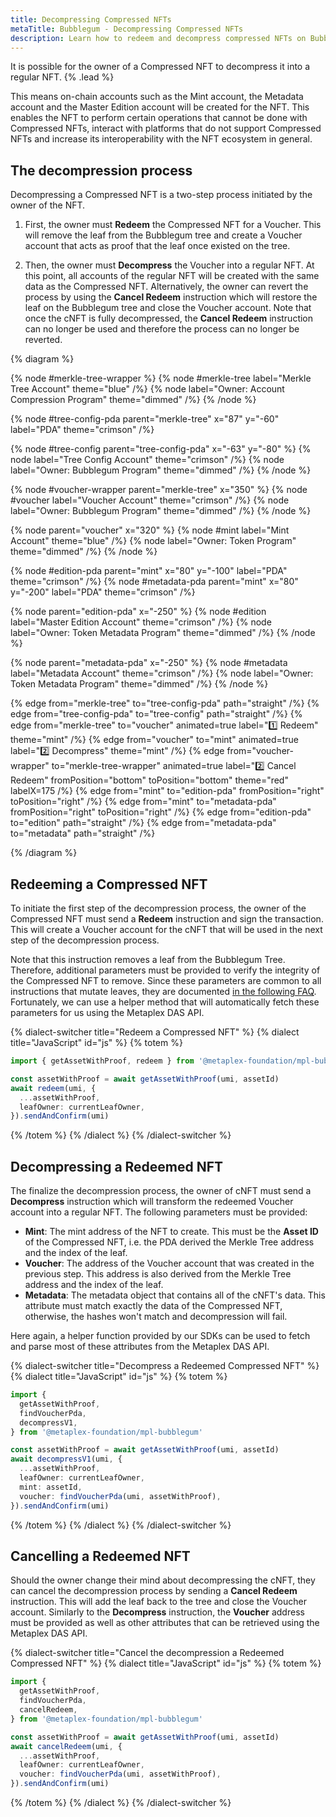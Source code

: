 ```yaml
---
title: Decompressing Compressed NFTs
metaTitle: Bubblegum - Decompressing Compressed NFTs
description: Learn how to redeem and decompress compressed NFTs on Bubblegum
---
```


It is possible for the owner of a Compressed NFT to decompress it into a regular NFT. {% .lead %}

This means on-chain accounts such as the Mint account, the Metadata account and the Master Edition account will be created for the NFT. This enables the NFT to perform certain operations that cannot be done with Compressed NFTs, interact with platforms that do not support Compressed NFTs and increase its interoperability with the NFT ecosystem in general.

## The decompression process

Decompressing a Compressed NFT is a two-step process initiated by the owner of the NFT.

1. First, the owner must **Redeem** the Compressed NFT for a Voucher. This will remove the leaf from the Bubblegum tree and create a Voucher account that acts as proof that the leaf once existed on the tree.

2. Then, the owner must **Decompress** the Voucher into a regular NFT. At this point, all accounts of the regular NFT will be created with the same data as the Compressed NFT. Alternatively, the owner can revert the process by using the **Cancel Redeem** instruction which will restore the leaf on the Bubblegum tree and close the Voucher account. Note that once the cNFT is fully decompressed, the **Cancel Redeem** instruction can no longer be used and therefore the process can no longer be reverted.

{% diagram %}

{% node #merkle-tree-wrapper %}
{% node #merkle-tree label="Merkle Tree Account" theme="blue" /%}
{% node label="Owner: Account Compression Program" theme="dimmed" /%}
{% /node %}

{% node #tree-config-pda parent="merkle-tree" x="87" y="-60" label="PDA" theme="crimson" /%}

{% node #tree-config parent="tree-config-pda" x="-63" y="-80" %}
{% node label="Tree Config Account" theme="crimson" /%}
{% node label="Owner: Bubblegum Program" theme="dimmed" /%}
{% /node %}

{% node #voucher-wrapper parent="merkle-tree" x="350" %}
{% node #voucher label="Voucher Account" theme="crimson" /%}
{% node label="Owner: Bubblegum Program" theme="dimmed" /%}
{% /node %}

{% node parent="voucher" x="320" %}
{% node #mint label="Mint Account" theme="blue" /%}
{% node label="Owner: Token Program" theme="dimmed" /%}
{% /node %}

{% node #edition-pda parent="mint" x="80" y="-100" label="PDA" theme="crimson" /%}
{% node #metadata-pda parent="mint" x="80" y="-200" label="PDA" theme="crimson" /%}

{% node parent="edition-pda" x="-250" %}
{% node #edition label="Master Edition Account" theme="crimson" /%}
{% node label="Owner: Token Metadata Program" theme="dimmed" /%}
{% /node %}

{% node parent="metadata-pda" x="-250" %}
{% node #metadata label="Metadata Account" theme="crimson" /%}
{% node label="Owner: Token Metadata Program" theme="dimmed" /%}
{% /node %}

{% edge from="merkle-tree" to="tree-config-pda" path="straight" /%}
{% edge from="tree-config-pda" to="tree-config" path="straight" /%}
{% edge from="merkle-tree" to="voucher" animated=true label="1️⃣  Redeem" theme="mint" /%}
{% edge from="voucher" to="mint" animated=true label="2️⃣  Decompress" theme="mint" /%}
{% edge from="voucher-wrapper" to="merkle-tree-wrapper" animated=true label="2️⃣  Cancel Redeem" fromPosition="bottom" toPosition="bottom" theme="red" labelX=175 /%}
{% edge from="mint" to="edition-pda" fromPosition="right" toPosition="right" /%}
{% edge from="mint" to="metadata-pda" fromPosition="right" toPosition="right" /%}
{% edge from="edition-pda" to="edition" path="straight" /%}
{% edge from="metadata-pda" to="metadata" path="straight" /%}

{% /diagram %}

## Redeeming a Compressed NFT

To initiate the first step of the decompression process, the owner of the Compressed NFT must send a **Redeem** instruction and sign the transaction. This will create a Voucher account for the cNFT that will be used in the next step of the decompression process.

Note that this instruction removes a leaf from the Bubblegum Tree. Therefore, additional parameters must be provided to verify the integrity of the Compressed NFT to remove. Since these parameters are common to all instructions that mutate leaves, they are documented [in the following FAQ](/bubblegum/faq#replace-leaf-instruction-arguments). Fortunately, we can use a helper method that will automatically fetch these parameters for us using the Metaplex DAS API.

{% dialect-switcher title="Redeem a Compressed NFT" %}
{% dialect title="JavaScript" id="js" %}
{% totem %}

```ts
import { getAssetWithProof, redeem } from '@metaplex-foundation/mpl-bubblegum'

const assetWithProof = await getAssetWithProof(umi, assetId)
await redeem(umi, {
  ...assetWithProof,
  leafOwner: currentLeafOwner,
}).sendAndConfirm(umi)
```

{% /totem %}
{% /dialect %}
{% /dialect-switcher %}

## Decompressing a Redeemed NFT

The finalize the decompression process, the owner of cNFT must send a **Decompress** instruction which will transform the redeemed Voucher account into a regular NFT. The following parameters must be provided:

- **Mint**: The mint address of the NFT to create. This must be the **Asset ID** of the Compressed NFT, i.e. the PDA derived the Merkle Tree address and the index of the leaf.
- **Voucher**: The address of the Voucher account that was created in the previous step. This address is also derived from the Merkle Tree address and the index of the leaf.
- **Metadata**: The metadata object that contains all of the cNFT's data. This attribute must match exactly the data of the Compressed NFT, otherwise, the hashes won't match and decompression will fail.

Here again, a helper function provided by our SDKs can be used to fetch and parse most of these attributes from the Metaplex DAS API.

{% dialect-switcher title="Decompress a Redeemed Compressed NFT" %}
{% dialect title="JavaScript" id="js" %}
{% totem %}

```ts
import {
  getAssetWithProof,
  findVoucherPda,
  decompressV1,
} from '@metaplex-foundation/mpl-bubblegum'

const assetWithProof = await getAssetWithProof(umi, assetId)
await decompressV1(umi, {
  ...assetWithProof,
  leafOwner: currentLeafOwner,
  mint: assetId,
  voucher: findVoucherPda(umi, assetWithProof),
}).sendAndConfirm(umi)
```

{% /totem %}
{% /dialect %}
{% /dialect-switcher %}

## Cancelling a Redeemed NFT

Should the owner change their mind about decompressing the cNFT, they can cancel the decompression process by sending a **Cancel Redeem** instruction. This will add the leaf back to the tree and close the Voucher account. Similarly to the **Decompress** instruction, the **Voucher** address must be provided as well as other attributes that can be retrieved using the Metaplex DAS API.

{% dialect-switcher title="Cancel the decompression a Redeemed Compressed NFT" %}
{% dialect title="JavaScript" id="js" %}
{% totem %}

```ts
import {
  getAssetWithProof,
  findVoucherPda,
  cancelRedeem,
} from '@metaplex-foundation/mpl-bubblegum'

const assetWithProof = await getAssetWithProof(umi, assetId)
await cancelRedeem(umi, {
  ...assetWithProof,
  leafOwner: currentLeafOwner,
  voucher: findVoucherPda(umi, assetWithProof),
}).sendAndConfirm(umi)
```

{% /totem %}
{% /dialect %}
{% /dialect-switcher %}

